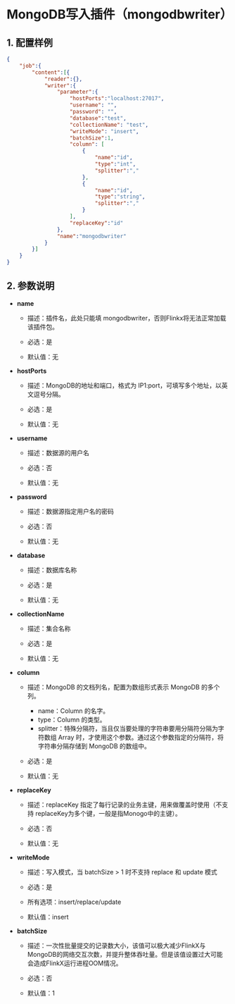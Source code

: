 # MongoDB写入插件（mongodbwriter）

## 1. 配置样例
```json
{
	"job":{
		"content":[{
			"reader":{},
			"writer":{
				"parameter":{
					"hostPorts":"localhost:27017",
					"username": "",
					"password": "",
					"database":"test",
					"collectionName": "test",
					"writeMode": "insert",
					"batchSize":1,
					"column": [
						{
							"name":"id",
							"type":"int",
							"splitter":","
						},
						{
							"name":"id",
							"type":"string",
							"splitter":","
						}
					],
					"replaceKey":"id"
				},
				"name":"mongodbwriter"
			}
		}]
	}
}
```

## 2. 参数说明

* **name**

 	* 描述：插件名，此处只能填 mongodbwriter，否则Flinkx将无法正常加载该插件包。
 		
	* 必选：是

	* 默认值：无

* **hostPorts**

	* 描述：MongoDB的地址和端口，格式为 IP1:port，可填写多个地址，以英文逗号分隔。

	* 必选：是

	* 默认值：无

* **username**

	* 描述：数据源的用户名

	* 必选：否

	* 默认值：无

* **password**

	* 描述：数据源指定用户名的密码

	* 必选：否

	* 默认值：无
	
* **database**

	* 描述：数据库名称

	* 必选：是

	* 默认值：无
	
* **collectionName**

	* 描述：集合名称

	* 必选：是

	* 默认值：无

* **column**

	* 描述：MongoDB 的文档列名，配置为数组形式表示 MongoDB 的多个列。
         - name：Column 的名字。
         - type：Column 的类型。
         - splitter：特殊分隔符，当且仅当要处理的字符串要用分隔符分隔为字符数组 Array 时，才使用这个参数。通过这个参数指定的分隔符，将字符串分隔存储到 MongoDB 的数组中。
	
	* 必选：是

	* 默认值：无
	
* **replaceKey**

	* 描述：replaceKey 指定了每行记录的业务主键，用来做覆盖时使用（不支持 replaceKey为多个键，一般是指Monogo中的主键）。

	* 必选：否

	* 默认值：无
	
* **writeMode**

	* 描述：写入模式，当 batchSize > 1 时不支持 replace 和 update 模式

	* 必选：是
	
	* 所有选项：insert/replace/update

	* 默认值：insert

* **batchSize**

	* 描述：一次性批量提交的记录数大小，该值可以极大减少FlinkX与MongoDB的网络交互次数，并提升整体吞吐量。但是该值设置过大可能会造成FlinkX运行进程OOM情况。<br />

	* 必选：否

	* 默认值：1
